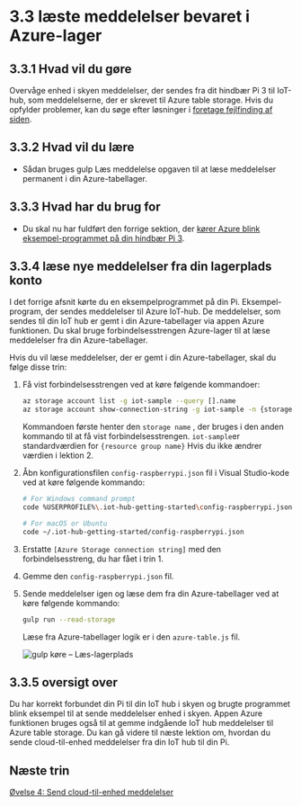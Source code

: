 <properties
 pageTitle="Læste meddelelser bevaret i Azure-lager | Microsoft Azure"
 description="Overvåge enhed i skyen-meddelelser, som de er skrevet til Azure table storage."
 services="iot-hub"
 documentationCenter=""
 authors="shizn"
 manager="timlt"
 tags=""
 keywords=""/>

<tags
 ms.service="iot-hub"
 ms.devlang="multiple"
 ms.topic="article"
 ms.tgt_pltfrm="na"
 ms.workload="na"
 ms.date="10/21/2016"
 ms.author="xshi"/>

# <a name="33-read-messages-persisted-in-azure-storage"></a>3.3 læste meddelelser bevaret i Azure-lager

## <a name="331-what-will-you-do"></a>3.3.1 Hvad vil du gøre

Overvåge enhed i skyen meddelelser, der sendes fra dit hindbær Pi 3 til IoT-hub, som meddelelserne, der er skrevet til Azure table storage. Hvis du opfylder problemer, kan du søge efter løsninger i [foretage fejlfinding af siden](iot-hub-raspberry-pi-kit-node-troubleshooting.md).

## <a name="332-what-will-you-learn"></a>3.3.2 Hvad vil du lære

- Sådan bruges gulp Læs meddelelse opgaven til at læse meddelelser permanent i din Azure-tabellager.

## <a name="333-what-do-you-need"></a>3.3.3 Hvad har du brug for

- Du skal nu har fuldført den forrige sektion, der [kører Azure blink eksempel-programmet på din hindbær Pi 3](iot-hub-raspberry-pi-kit-node-lesson3-run-azure-blink.md).

## <a name="334-read-new-messages-from-your-storage-account"></a>3.3.4 læse nye meddelelser fra din lagerplads konto

I det forrige afsnit kørte du en eksempelprogrammet på din Pi. Eksempel-program, der sendes meddelelser til Azure IoT-hub. De meddelelser, som sendes til din IoT hub er gemt i din Azure-tabellager via appen Azure funktionen. Du skal bruge forbindelsesstrengen Azure-lager til at læse meddelelser fra din Azure-tabellager.

Hvis du vil læse meddelelser, der er gemt i din Azure-tabellager, skal du følge disse trin:

1. Få vist forbindelsesstrengen ved at køre følgende kommandoer:

    ```bash
    az storage account list -g iot-sample --query [].name
    az storage account show-connection-string -g iot-sample -n {storage name}
    ```

    Kommandoen første henter den `storage name` , der bruges i den anden kommando til at få vist forbindelsesstrengen. `iot-sample`er standardværdien for `{resource group name}` Hvis du ikke ændrer værdien i lektion 2.

2. Åbn konfigurationsfilen `config-raspberrypi.json` fil i Visual Studio-kode ved at køre følgende kommando:

    ```bash
    # For Windows command prompt
    code %USERPROFILE%\.iot-hub-getting-started\config-raspberrypi.json

    # For macOS or Ubuntu
    code ~/.iot-hub-getting-started/config-raspberrypi.json
    ```

3. Erstatte `[Azure Storage connection string]` med den forbindelsesstreng, du har fået i trin 1.
4. Gemme den `config-raspberrypi.json` fil.
5. Sende meddelelser igen og læse dem fra din Azure-tabellager ved at køre følgende kommando:

    ```bash
    gulp run --read-storage
    ```

    Læse fra Azure-tabellager logik er i den `azure-table.js` fil.

    ![gulp køre – Læs-lagerplads](media/iot-hub-raspberry-pi-lessons/lesson3/gulp_read_message.png)

## <a name="335-summary"></a>3.3.5 oversigt over

Du har korrekt forbundet din Pi til din IoT hub i skyen og brugte programmet blink eksempel til at sende meddelelser enhed i skyen. Appen Azure funktionen bruges også til at gemme indgående IoT hub meddelelser til Azure table storage. Du kan gå videre til næste lektion om, hvordan du sende cloud-til-enhed meddelelser fra din IoT hub til din Pi.

## <a name="next-steps"></a>Næste trin

[Øvelse 4: Send cloud-til-enhed meddelelser](iot-hub-raspberry-pi-kit-node-lesson4-send-cloud-to-device-messages.md)
